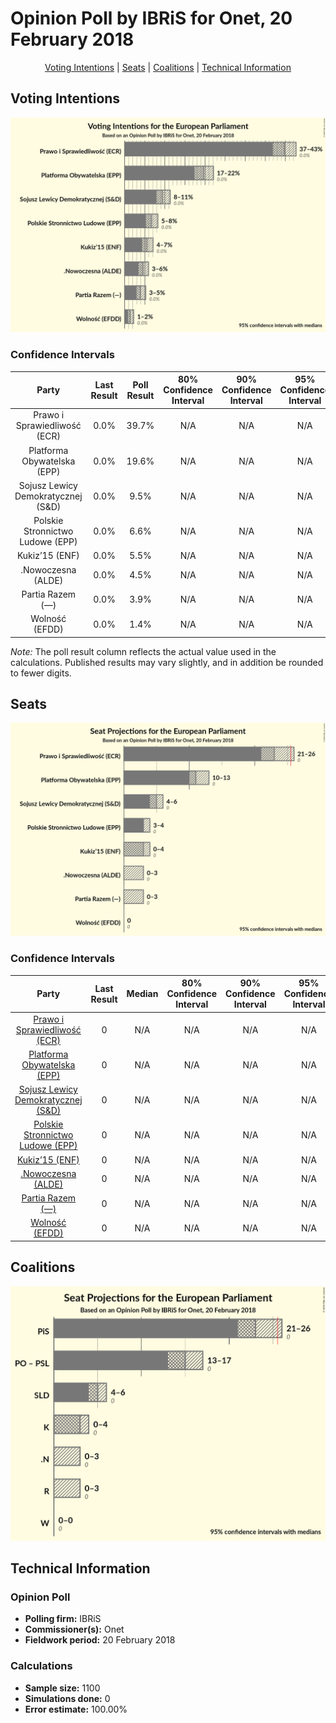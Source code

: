 # Opinion Poll by IBRiS for Onet, 20 February 2018

<p align="center"><a href="#voting-intentions">Voting Intentions</a> | <a href="#seats">Seats</a> | <a href="#coalitions">Coalitions</a> | <a href="#technical-information">Technical Information</a></p>

## Voting Intentions

![Graph with voting intentions not yet produced](2018-02-20-IBRiS.png "Voting Intentions")

### Confidence Intervals

| Party | Last Result | Poll Result | 80% Confidence Interval | 90% Confidence Interval | 95% Confidence Interval | 99% Confidence Interval |
|:-----:|:-----------:|:-----------:|:-----------------------:|:-----------------------:|:-----------------------:|:-----------------------:|
| Prawo i Sprawiedliwość (ECR) | 0.0% | 39.7% | N/A |N/A |N/A |N/A |
| Platforma Obywatelska (EPP) | 0.0% | 19.6% | N/A |N/A |N/A |N/A |
| Sojusz Lewicy Demokratycznej (S&D) | 0.0% | 9.5% | N/A |N/A |N/A |N/A |
| Polskie Stronnictwo Ludowe (EPP) | 0.0% | 6.6% | N/A |N/A |N/A |N/A |
| Kukiz’15 (ENF) | 0.0% | 5.5% | N/A |N/A |N/A |N/A |
| .Nowoczesna (ALDE) | 0.0% | 4.5% | N/A |N/A |N/A |N/A |
| Partia Razem (—) | 0.0% | 3.9% | N/A |N/A |N/A |N/A |
| Wolność (EFDD) | 0.0% | 1.4% | N/A |N/A |N/A |N/A |

*Note:* The poll result column reflects the actual value used in the calculations. Published results may vary slightly, and in addition be rounded to fewer digits.

## Seats

![Graph with seats not yet produced](2018-02-20-IBRiS-seats.png "Seats")

### Confidence Intervals

| Party | Last Result | Median | 80% Confidence Interval | 90% Confidence Interval | 95% Confidence Interval | 99% Confidence Interval |
|:-----:|:-----------:|:------:|:-----------------------:|:-----------------------:|:-----------------------:|:-----------------------:|
| <a href="#prawo-i-sprawiedliwość-(ecr)">Prawo i Sprawiedliwość (ECR)</a> | 0 | N/A | N/A |N/A |N/A |N/A |
| <a href="#platforma-obywatelska-(epp)">Platforma Obywatelska (EPP)</a> | 0 | N/A | N/A |N/A |N/A |N/A |
| <a href="#sojusz-lewicy-demokratycznej-(s&d)">Sojusz Lewicy Demokratycznej (S&D)</a> | 0 | N/A | N/A |N/A |N/A |N/A |
| <a href="#polskie-stronnictwo-ludowe-(epp)">Polskie Stronnictwo Ludowe (EPP)</a> | 0 | N/A | N/A |N/A |N/A |N/A |
| <a href="#kukiz’15-(enf)">Kukiz’15 (ENF)</a> | 0 | N/A | N/A |N/A |N/A |N/A |
| <a href="#.nowoczesna-(alde)">.Nowoczesna (ALDE)</a> | 0 | N/A | N/A |N/A |N/A |N/A |
| <a href="#partia-razem-(—)">Partia Razem (—)</a> | 0 | N/A | N/A |N/A |N/A |N/A |
| <a href="#wolność-(efdd)">Wolność (EFDD)</a> | 0 | N/A | N/A |N/A |N/A |N/A |


## Coalitions

![Graph with coalitions seats not yet produced](2018-02-20-IBRiS-coalitions-seats.png "Coalitions Seats")


## Technical Information

### Opinion Poll

+ **Polling firm:** IBRiS
+ **Commissioner(s):** Onet
+ **Fieldwork period:** 20 February 2018

### Calculations

+ **Sample size:** 1100
+ **Simulations done:** 0
+ **Error estimate:** 100.00%

